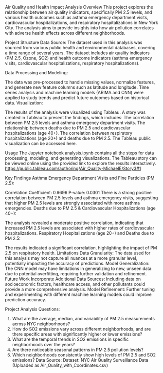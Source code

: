 Air Quality and Health Impact Analysis
Overview
This project explores the relationship between air quality indicators, specifically PM 2.5 levels, and various health outcomes such as asthma emergency department visits, cardiovascular hospitalizations, and respiratory hospitalizations in New York City. The analysis aims to provide insights into how air pollution correlates with adverse health effects across different neighborhoods.

Project Structure
Data Source: The dataset used in this analysis was sourced from various public health and environmental databases, covering a time range of several years. The dataset includes air quality indicators (PM 2.5, Ozone, SO2) and health outcome indicators (asthma emergency visits, cardiovascular hospitalizations, respiratory hospitalizations).

Data Processing and Modeling:

The data was pre-processed to handle missing values, normalize features, and generate new feature columns such as latitude and longitude.
Time series analysis and machine learning models (ARIMA and CNN) were applied to study trends and predict future outcomes based on historical data.
Visualization:

The results of the analysis were visualized using Tableau. A story was created in Tableau to present the findings, which includes:
The correlation between PM 2.5 levels and asthma emergency department visits.
The relationship between deaths due to PM 2.5 and cardiovascular hospitalizations (age 40+).
The correlation between respiratory hospitalizations (age 20+) and deaths due to PM 2.5.
The Tableau public visualization can be accessed here.

Usage
The Jupyter notebook analysis.ipynb contains all the steps for data processing, modeling, and generating visualizations.
The Tableau story can be viewed online using the provided link to explore the results interactively.
https://public.tableau.com/authoring/Air_Quality-MichaelE/Story3#1

Key Findings
Asthma Emergency Department Visits and Fine Particles (PM 2.5):

Correlation Coefficient: 0.9699
P-value: 0.0301
There is a strong positive correlation between PM 2.5 levels and asthma emergency visits, suggesting that higher PM 2.5 levels are strongly associated with more asthma emergencies.
Deaths due to PM 2.5 & Cardiovascular Hospitalizations (age 40+):

The analysis revealed a moderate positive correlation, indicating that increased PM 2.5 levels are associated with higher rates of cardiovascular hospitalizations.
Respiratory Hospitalizations (age 20+) and Deaths due to PM 2.5:

The results indicated a significant correlation, highlighting the impact of PM 2.5 on respiratory health.
Limitations
Data Granularity: The data used for this analysis may not capture all nuances at a more granular level, potentially impacting the accuracy of predictions.
Model Generalization: The CNN model may have limitations in generalizing to new, unseen data due to potential overfitting, requiring further validation and refinement.
Future Work
Incorporate Additional Data Sources: Including data on socioeconomic factors, healthcare access, and other pollutants could provide a more comprehensive analysis.
Model Refinement: Further tuning and experimenting with different machine learning models could improve prediction accuracy.

Project Analysis Questions:
1. What are the average, median, and variability of PM 2.5 measurements 
across NYC neighborhoods?
2. How do SO2 emissions vary across different neighborhoods, and are there 
specific areas with significantly higher or lower emissions?
3. What are the temporal trends in SO2 emissions in specific neighborhoods 
over the years?
4. Are there noticeable seasonal patterns in PM 2.5 pollution levels?
5. Which neighborhoods consistently show high levels of PM 2.5 and SO2 
emissions?
Data Source:
Dataset: NYC Air Quality Surveillance Data (Uploaded as 
Air_Quality_with_Coordinates.csv)
